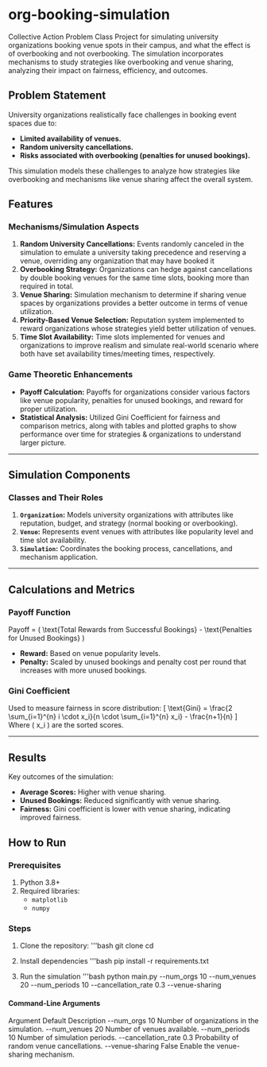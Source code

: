 # org-booking-simulation
Collective Action Problem Class Project for simulating university organizations booking venue spots in their campus, and what the effect is of overbooking and not overbooking. 
The simulation incorporates mechanisms to study strategies like overbooking and venue sharing, analyzing their impact on fairness, efficiency, and outcomes.

## Problem Statement

University organizations realistically face challenges in booking event spaces due to:
- **Limited availability of venues.**
- **Random university cancellations.**
- **Risks associated with overbooking (penalties for unused bookings).**

This simulation models these challenges to analyze how strategies like overbooking and mechanisms like venue sharing affect the overall system.

## Features

### Mechanisms/Simulation Aspects
1. **Random University Cancellations:** Events randomly canceled in the simulation to emulate a university taking precedence and reserving a venue, overriding any organization that may have booked it
2. **Overbooking Strategy:** Organizations can hedge against cancellations by double booking venues for the same time slots, booking more than required in total. 
3. **Venue Sharing:** Simulation mechanism to determine if sharing venue spaces by organizations provides a better outcome in terms of venue utilization. 
4. **Priority-Based Venue Selection:** Reputation system implemented to reward organizations whose strategies yield better utilization of venues. 
5. **Time Slot Availability:** Time slots implemented for venues and organizations to improve realism and simulate real-world scenario where both have set availability times/meeting times, respectively. 

### Game Theoretic Enhancements
- **Payoff Calculation:** Payoffs for organizations consider various factors like venue popularity, penalties for unused bookings, and reward for proper utilization. 
- **Statistical Analysis:** Utilized Gini Coefficient for fairness and comparison metrics, along with tables and plotted graphs to show performance over time for strategies & organizations to understand larger picture. 

---

## Simulation Components

### Classes and Their Roles
1. **`Organization`:** Models university organizations with attributes like reputation, budget, and strategy (normal booking or overbooking).
2. **`Venue`:** Represents event venues with attributes like popularity level and time slot availability.
3. **`Simulation`:** Coordinates the booking process, cancellations, and mechanism application.

---

## Calculations and Metrics

### Payoff Function
Payoff = \( \text{Total Rewards from Successful Bookings} - \text{Penalties for Unused Bookings} \)
- **Reward:** Based on venue popularity levels.
- **Penalty:** Scaled by unused bookings and penalty cost per round that increases with more unused bookings.

### Gini Coefficient
Used to measure fairness in score distribution:
\[ \text{Gini} = \frac{2 \sum_{i=1}^{n} i \cdot x_i}{n \cdot \sum_{i=1}^{n} x_i} - \frac{n+1}{n} \]
Where \( x_i \) are the sorted scores.

---

## Results
Key outcomes of the simulation:
- **Average Scores:** Higher with venue sharing.
- **Unused Bookings:** Reduced significantly with venue sharing.
- **Fairness:** Gini coefficient is lower with venue sharing, indicating improved fairness.




## How to Run

### Prerequisites
1. Python 3.8+
2. Required libraries:
   - `matplotlib`
   - `numpy`

### Steps
1. Clone the repository:
   '''bash
   git clone <repository-link>
   cd <repository-folder>

2. Install dependencies
    '''bash
    pip install -r requirements.txt

3. Run the simulation
    '''bash
    python main.py --num_orgs 10 --num_venues 20 --num_periods 10 --cancellation_rate 0.3 --venue-sharing


   
#### Command-Line Arguments
Argument	Default	Description
--num_orgs	10	Number of organizations in the simulation.
--num_venues	20	Number of venues available.
--num_periods	10	Number of simulation periods.
--cancellation_rate	0.3	Probability of random venue cancellations.
--venue-sharing	False	Enable the venue-sharing mechanism.